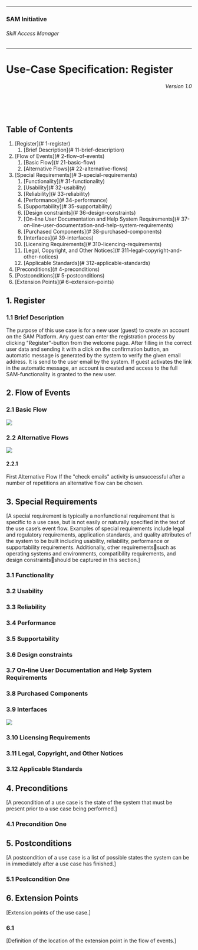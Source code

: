 ***
### SAM Initiative
###### Skill Access Manager
***

# Use-Case Specification: Register

###### <div style="text-align: right">Version 1.0</div>
<br>
<br>

## Table of Contents

1.  [Register](# 1-register)
    1.  [Brief Description](# 11-brief-description)
2.  [Flow of Events](# 2-flow-of-events)
    1.  [Basic Flow](# 21-basic-flow)
    2.  [Alternative Flows](# 22-alternative-flows)
3.  [Special Requirements](# 3-special-requirements)
    1.  [Functionality](# 31-functionality)
    2.  [Usability](# 32-usability)
    3.  [Reliability](# 33-reliability)
    4.  [Performance](# 34-performance)
    5.  [Supportability](# 35-supportability)
    6.  [Design constraints](# 36-design-constraints)
    7.  [On-line User Documentation and Help System Requirements](# 37-on-line-user-documentation-and-help-system-requirements)
    8.  [Purchased Components](# 38-purchased-components)
    9.  [Interfaces](# 39-interfaces)
    10.  [Licensing Requirements](# 310-licencing-requirements)
    11.  [Legal, Copyright, and Other Notices](# 311-legal-copyright-and-other-notices)
    12.  [Applicable Standards](# 312-applicable-standards)
4.  [Preconditions](# 4-preconditions)
5.  [Postconditions](# 5-postconditions)
6.  [Extension Points](# 6-extension-points)


## 1\. Register

### 1.1 Brief Description

The purpose of this use case is for a new user (guest) to create an account on the SAM Platform. Any guest can enter the registration process by clicking "Register"-button from the welcome page. After filling in the correct user data and sending it with a click on the confirmation button, an automatic message is generated by the system to verify the given email address. It is send to the user email by the system. If guest activates the link in the automatic message, an account is created and access to the full SAM-functionality is granted to the new user.

## 2\. Flow of Events

### 2.1 Basic Flow

![](ad_register.png)

### 2.2 Alternative Flows

![](ad_register-alt1.png)

#### 2.2.1

First Alternative Flow If the "check emails" activity is unsuccessful after a number of repetitions an alternative flow can be chosen.

## 3\. Special Requirements

[A special requirement is typically a nonfunctional requirement that is specific to a use case, but is not easily or naturally specified in the text of the use case’s event flow. Examples of special requirements include legal and regulatory requirements, application standards, and quality attributes of the system to be built including usability, reliability, performance or supportability requirements. Additionally, other requirementssuch as operating systems and environments, compatibility requirements, and design constraintsshould be captured in this section.]

### 3.1 Functionality

### 3.2 Usability

### 3.3 Reliability

### 3.4 Performance

### 3.5 Supportability

### 3.6 Design constraints

### 3.7 On-line User Documentation and Help System Requirements

### 3.8 Purchased Components

### 3.9 Interfaces

![](wf_register.png)

### 3.10 Licensing Requirements

### 3.11 Legal, Copyright, and Other Notices

### 3.12 Applicable Standards

## 4\. Preconditions

[A precondition of a use case is the state of the system that must be present prior to a use case being performed.]

### 4.1 Precondition One

## 5\. Postconditions

[A postcondition of a use case is a list of possible states the system can be in immediately after a use case has finished.]

### 5.1 Postcondition One

## 6\. Extension Points

[Extension points of the use case.]

### 6.1

[Definition of the location of the extension point in the flow of events.]
